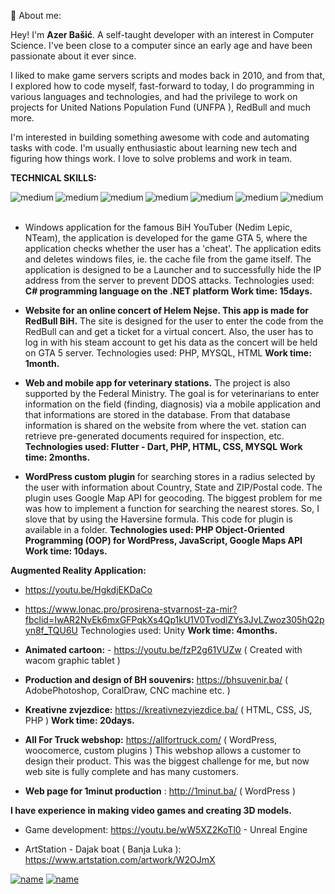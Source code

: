 👋  About me: 


Hey! I'm <b> Azer Bašić</b>. A self-taught developer with an interest in Computer Science. 
I've been close to a computer since an early age and have been passionate about it ever since.

I liked to make game servers scripts and modes back in 2010, and from that, I explored how to code myself, fast-forward to today, I do programming in various languages and technologies, and had the privilege to work on projects for United Nations Population Fund (UNFPA ), RedBull and much more.

I'm interested in building something awesome with code and automating tasks with code. I'm usually enthusiastic about learning new tech and figuring how things work. I love to solve problems and work in team.

<b>TECHNICAL SKILLS:</b>

<img align="left" alt="medium" src="https://img.shields.io/badge/PHP-777BB4?style=for-the-badge&logo=php&logoColor=white" />
<img align="left" alt="medium" src="https://img.shields.io/badge/Flutter-02569B?style=for-the-badge&logo=flutter&logoColor=white" />
<img align="left" alt="medium" src="https://img.shields.io/badge/C%23-239120?style=for-the-badge&logo=c-sharp&logoColor=white" />
<img align="left" alt="medium" src="https://img.shields.io/badge/JavaScript-323330?style=for-the-badge&logo=javascript&logoColor=F7DF1E" />
<img align="left" alt="medium" src="https://img.shields.io/badge/.NET-512BD4?style=for-the-badge&logo=dotnet&logoColor=white" />
<img align="left" alt="medium" src="https://img.shields.io/badge/MySQL-005C84?style=for-the-badge&logo=mysql&logoColor=white" />
<img align="left" alt="medium" src="https://img.shields.io/badge/Unity-100000?style=for-the-badge&logo=unity&logoColor=white" /> &nbsp;
&nbsp;


- Windows application for the famous BiH YouTuber (Nedim Lepic, NTeam), the application is developed for the game GTA 5, where the application checks whether the user has a 'cheat'. The application edits and deletes windows files, ie. the cache file from the game itself. The application is designed to be a Launcher and to successfully hide the IP address from the server to prevent DDOS attacks. Technologies used: <b>C# programming language on the .NET platform </b> <b>Work time: 15days.</b>

- <b>Website for an online concert of Helem Nejse. This app is made for RedBull BiH.</b> The site is designed for the user to enter the code from the RedBull can and get a ticket for a virtual concert. Also, the user has to log in with his steam account to get his data as the concert will be held on GTA 5 server.
</b>Technologies used: PHP, MYSQL, HTML</b> <b>Work time: 1month.</b>


- <b>Web and mobile app for veterinary stations.</b> The project is also supported by the Federal Ministry. The goal is for veterinarians to enter information on the field (finding, diagnosis) via a mobile application and that informations are stored in the database. From that database information is shared on the website from where the vet. station can retrieve pre-generated documents required for inspection, etc.
<b>Technologies used: Flutter - Dart, PHP, HTML, CSS, MYSQL</b> <b>Work time: 2months.</b>

- <b> WordPress custom plugin </b>for searching stores in a radius selected by the user with information about Country, State and ZIP/Postal code. The plugin uses Google Map API for geocoding. The biggest problem for me was how to implement a function for searching the nearest stores. So, I slove that by using the Haversine formula.
This code for plugin is available in a folder.
<b>Technologies used: PHP Object-Oriented Programming (OOP) for WordPress, JavaScript, Google Maps API</b> <b>Work time: 10days.</b>


<b>Augmented Reality Application:</b>
- https://youtu.be/HgkdjEKDaCo
- https://www.lonac.pro/prosirena-stvarnost-za-mir?fbclid=IwAR2NvEk6mxGFPqkXs4Qp1kU1V0TvodlZYs3JvLZwoz305hQ2pyn8f_TQU6U
 Technologies used: Unity <b>Work time: 4months.</b>


- <b>Animated cartoon:</b> - https://youtu.be/fzP2g61VUZw  ( Created with wacom graphic tablet )

- <b>Production and design of BH souvenirs:</b> https://bhsuvenir.ba/ ( AdobePhotoshop, CoralDraw, CNC machine etc. )

- <b>Kreativne zvjezdice:</b>  https://kreativnezvjezdice.ba/ ( HTML, CSS, JS, PHP ) <b>Work time: 20days.</b>

- <b>All For Truck webshop:</b> https://allfortruck.com/  ( WordPress, woocomerce, custom plugins ) 
This webshop allows a customer to design their product. This was the biggest challenge for me, but now web site is fully complete and has many customers.

- <b>Web page for 1minut production</b> : http://1minut.ba/ ( WordPress ) 

<b>I have experience in making video games and creating 3D models.</b>
- Game development: https://youtu.be/wW5XZ2KoTl0 - Unreal Engine 

- ArtStation - Dajak boat ( Banja Luka ): https://www.artstation.com/artwork/W2OJmX

[![name](https://img.shields.io/badge/YouTube-FF0000?style=for-the-badge&logo=youtube&logoColor=white)](https://www.youtube.com/channel/UC7gAGuzWMx77nx_FmWCckxA)
[![name](https://img.shields.io/badge/Facebook-1877F2?style=for-the-badge&logo=facebook&logoColor=white)](https://www.facebook.com/azer.basic.35/)
